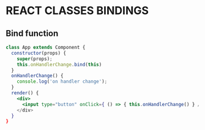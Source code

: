 # REACT CLASSES BINDINGS

## Bind function

```jsx
class App extends Component {
  constructor(props) {
    super(props);
    this.onHandlerChange.bind(this)
  }
  onHandlerChange() {
    console.log('on handler change');
  }
  render() {
    <div>
      <input type="button" onClick={ () => { this.onHandlerChange() } />
    </div>
  }
}
```
